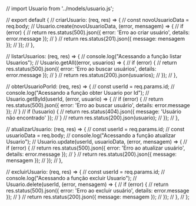 // import Usuario from '../models/usuario.js';

// export default {
//   criarUsuario: (req, res) => {
//     const novoUsuarioData = req.body;
//     Usuario.create(novoUsuarioData, (error, mensagem) => {
//       if (error) {
//         return res.status(500).json({ error: 'Erro ao criar usuário', details: error.message });
//       }
//       return res.status(201).json({ message: mensagem });
//     });
//   },

//   listarUsuarios: (req, res) => {
//     console.log("Acessando a função listar Usuarios");
//     Usuario.getAll((error, usuarios) => {
//       if (error) {
//         return res.status(500).json({ error: 'Erro ao buscar usuários', details: error.message });
//       }
//       return res.status(200).json(usuarios);
//     });
//   },

//   obterUsuarioPorId: (req, res) => {
//     const userId = req.params.id;
//     console.log("Acessando a função obter Usuario por Id");
//     Usuario.getById(userId, (error, usuario) => {
//       if (error) {
//         return res.status(500).json({ error: 'Erro ao buscar usuário', details: error.message });
//       }
//       if (!usuario) {
//         return res.status(404).json({ message: 'Usuário não encontrado' });
//       }
//       return res.status(200).json(usuario);
//     });
//   },

//   atualizarUsuario: (req, res) => {
//     const userId = req.params.id;
//     const usuarioData = req.body;
//     console.log("Acessando a função atualizar Usuario");
//     Usuario.update(userId, usuarioData, (error, mensagem) => {
//       if (error) {
//         return res.status(500).json({ error: 'Erro ao atualizar usuário', details: error.message });
//       }
//       return res.status(200).json({ message: mensagem });
//     });
//   },

//   excluirUsuario: (req, res) => {
//     const userId = req.params.id;
//     console.log("Acessando a função excluir Usuario");
//     Usuario.delete(userId, (error, mensagem) => {
//       if (error) {
//         return res.status(500).json({ error: 'Erro ao excluir usuário', details: error.message });
//       }
//       return res.status(200).json({ message: mensagem });
//     });
//   },
// };
